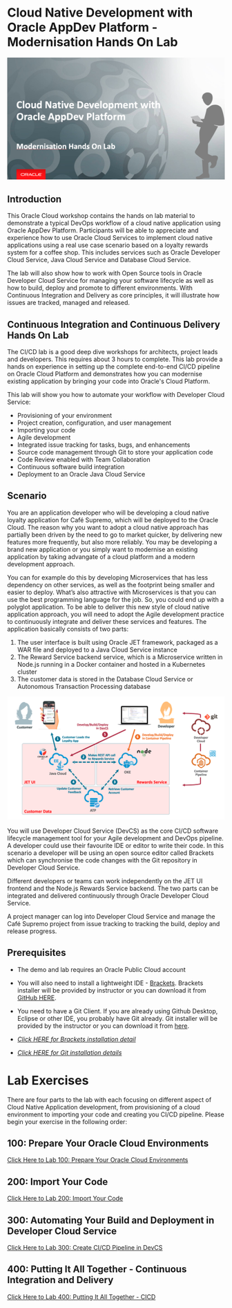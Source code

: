 
# Cloud Native Development with Oracle AppDev Platform - Modernisation Hands On Lab

![](images/header01.png)

## Introduction

This Oracle Cloud workshop contains the hands on lab material to demonstrate a typical DevOps workflow of a cloud native application using Oracle AppDev Platform. Participants will be able to appreciate and experience how to use Oracle Cloud Services to implement cloud native applications using a real use case scenario based on a loyalty rewards system for a coffee shop. This includes services such as Oracle Developer Cloud Service, Java Cloud Service and Database Cloud Service.

The lab will also show how to work with Open Source tools in Oracle Developer Cloud Service for managing your software lifecycle as well as how to build, deploy and promote to different environments. With Continuous Integration and Delivery as core principles, it will illustrate how issues are tracked, managed and released.


## Continuous Integration and Continuous Delivery Hands On Lab

The CI/CD lab is a good deep dive workshops for architects, project leads and developers. This requires about 3 hours to complete. This lab provide a hands on experience in setting up the complete end-to-end CI/CD pipeline on Oracle Cloud Platform and demonstrates how you can modernise existing application by bringing your code into Oracle's Cloud Platform.

This lab will show you how to automate your workflow with Developer Cloud Service:

*	Provisioning of your environment
* Project creation, configuration, and user management
* Importing your code
*	Agile development
*	Integrated issue tracking for tasks, bugs, and enhancements
*	Source code management through Git to store your application code
*	Code Review enabled with Team Collaboration
*	Continuous software build integration
*	Deployment to an Oracle Java Cloud Service



## Scenario

You are an application developer who will be developing a cloud native loyalty application for Café Supremo, which will be deployed to the Oracle Cloud. The reason why you want to adopt a cloud native approach has partially been driven by the need to go to market quicker, by delivering new features more frequently, but also more reliably. You may be developing a brand new application or you simply want to modernise an existing application by taking advangate of a cloud platform and a modern development approach.

You can for example do this by developing Microservices that has less dependency on other services, as well as the footprint being smaller and easier to deploy. What’s also attractive with Microservices is that you can use the best programming language for the job. So, you could end up with a polyglot application. To be able to deliver this new style of cloud native application approach, you will need to adopt the Agile development practice to continuously integrate and deliver these services and features. The application basically consists of two parts:

1. The user interface is built using Oracle JET framework, packaged as a WAR file and deployed to a Java Cloud Service instance
2. The Reward Service backend service, which is a Microservice written in Node.js running in a Docker container and hosted in a Kubernetes cluster
3. The customer data is stored in the Database Cloud Service or Autonomous Transaction Processing database


![](images/architecture.png)

You will use Developer Cloud Service (DevCS) as the core CI/CD software lifecycle management tool for your Agile development and DevOps pipeline. A developer could use their favourite IDE or editor to write their code. In this scenario a developer will be using an open source editor called Brackets which can synchronise the code changes with the Git repository in Developer Cloud Service.

Different developers or teams can work independently on the JET UI frontend and the Node.js Rewards Service backend. The two parts can be integrated and delivered continuously through Oracle Developer Cloud Service.

A project manager can log into Developer Cloud Service and manage the Café Supremo project from issue tracking to tracking the build, deploy and release progress.


## Prerequisites ##

- The demo and lab requires an Oracle Public Cloud account
- You will also need to install a lightweight IDE - [Brackets](http://brackets.io/). Brackets installer will be provided by instructor or you can download it from [GitHub HERE](https://github.com/adobe/brackets/releases).  
- You need to have a Git Client. If you are already using Github Desktop, Eclipse or other IDE, you probably have Git already. Git installer will be provided by the instructor or you can download it from [here](https://git-scm.com/downloads).

- *[Click HERE for Brackets installation detail](BRACKETSinstall.md)*
- *[Click HERE for Git installation details](GITCLIENTinstall.md)*


# Lab Exercises

There are four parts to the lab with each focusing on different aspect of Cloud Native Application development, from provisioning of a cloud environment to importing your code and creating you CI/CD pipeline. Please begin your exercise in the following order:

## 100: Prepare Your Oracle Cloud Environments

[Click Here to Lab 100: Prepare Your Oracle Cloud Environments](100-PREPARElab.md)


## 200: Import Your Code

[Click Here to Lab 200: Import Your Code](200-IMPORTlab.md)


## 300: Automating Your Build and Deployment in Developer Cloud Service

[Click Here to Lab 300: Create CI/CD Pipeline in DevCS](300-DEVCSlab.md)


## 400: Putting It All Together - Continuous Integration and Delivery

[Click Here to Lab 400: Putting It All Together - CICD](400-CICDlab.md)
